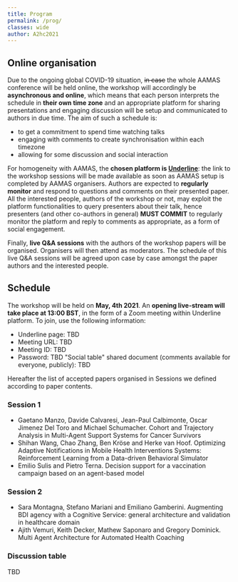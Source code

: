 ```yaml
---
title: Program
permalink: /prog/
classes: wide
author: A2hc2021
---
```


## Online organisation

Due to the ongoing global COVID-19 situation, ~~in case~~ the whole AAMAS conference will be held online, the workshop will accordingly be **asynchronous and online**, which means that each person interprets the schedule in **their own time zone** and an appropriate platform for sharing presentations and engaging discussion will be setup and communicated to authors in due time.
The aim of such a schedule is:
 - to get a commitment to spend time watching talks
 - engaging with comments to create synchronisation within each timezone
 - allowing for some discussion and social interaction

For homogeneity with AAMAS, the **chosen platform is [Underline](https://underline.io)**: the link to the workshop sessions will be made available as soon as AAMAS setup is completed by AAMAS organisers.
Authors are expected to **regularly monitor** and respond to questions and comments on their presented paper.
All the interested people, authors of the workshop or not, may exploit the platform functionalities to query presenters about their talk, hence presenters (and other co-authors in general) **MUST COMMIT** to regularly monitor the platform and reply to comments as appropriate, as a form of social engagement.

Finally, **live Q&A sessions** with the authors of the workshop papers will be organised.
Organisers will then attend as moderators.
The schedule of this live Q&A sessions will be agreed upon case by case amongst the paper authors and the interested people.

## Schedule

The workshop will be held on **May, 4th 2021**.
An **opening live-stream will take place at 13:00 BST**, in the form of a Zoom meeting within Underline platform. To join, use the following information:
 - Underline page: TBD
 - Meeting URL: TBD
 - Meeting ID: TBD
 - Password: TBD
"Social table" shared document (comments available for everyone, publicly): TBD

Hereafter the list of accepted papers organised in Sessions we defined according to paper contents.

### Session 1

 - Gaetano Manzo, Davide Calvaresi, Jean-Paul Calbimonte, Oscar Jimenez Del Toro and Michael Schumacher. Cohort and Trajectory Analysis in Multi-Agent Support Systems for Cancer Survivors
 - Shihan Wang, Chao Zhang, Ben Kröse and Herke van Hoof. Optimizing Adaptive Notifications in Mobile Health Interventions Systems: Reinforcement Learning from a Data-driven Behavioral Simulator
 - Emilio Sulis and Pietro Terna. Decision support for a vaccination campaign based on an agent-based model

### Session 2

 - Sara Montagna, Stefano Mariani and Emiliano Gamberini. Augmenting BDI agency with a Cognitive Service: general architecture and validation in healthcare domain
 - Ajith Vemuri, Keith Decker, Mathew Saponaro and Gregory Dominick. Multi Agent Architecture for Automated Health Coaching

### Discussion table

 TBD
